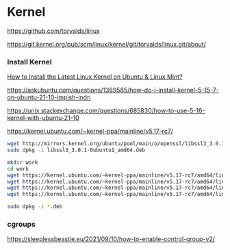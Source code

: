 # Kernel

https://github.com/torvalds/linux

https://git.kernel.org/pub/scm/linux/kernel/git/torvalds/linux.git/about/

### Install Kernel

[How to Install the Latest Linux Kernel on Ubuntu & Linux Mint?](https://linuxhint.com/install-linux-kernel-ubuntu/)

https://askubuntu.com/questions/1389585/how-do-i-install-kernel-5-15-7-on-ubuntu-21-10-impish-indri

https://unix.stackexchange.com/questions/685830/how-to-use-5-16-kernel-with-ubuntu-21-10

https://kernel.ubuntu.com/~kernel-ppa/mainline/v5.17-rc7/

```bash
wget http://mirrors.kernel.org/ubuntu/pool/main/o/openssl/libssl3_3.0.1-0ubuntu1_amd64.deb
sudo dpkg -i libssl3_3.0.1-0ubuntu1_amd64.deb

mkdir work
cd work
wget https://kernel.ubuntu.com/~kernel-ppa/mainline/v5.17-rc7/amd64/linux-headers-5.17.0-051700rc7-generic_5.17.0-051700rc7.202203062330_amd64.deb
wget https://kernel.ubuntu.com/~kernel-ppa/mainline/v5.17-rc7/amd64/linux-headers-5.17.0-051700rc7_5.17.0-051700rc7.202203062330_all.deb
wget https://kernel.ubuntu.com/~kernel-ppa/mainline/v5.17-rc7/amd64/linux-image-unsigned-5.17.0-051700rc7-generic_5.17.0-051700rc7.202203062330_amd64.deb
wget https://kernel.ubuntu.com/~kernel-ppa/mainline/v5.17-rc7/amd64/linux-modules-5.17.0-051700rc7-generic_5.17.0-051700rc7.202203062330_amd64.deb

sudo dpkg -i *.deb
```

### cgroups 

https://sleeplessbeastie.eu/2021/09/10/how-to-enable-control-group-v2/
